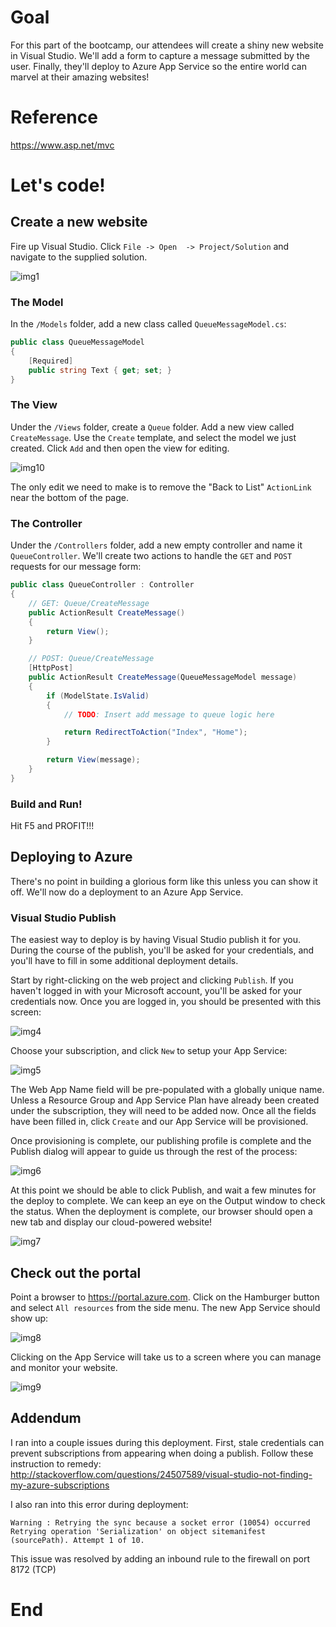 # Goal
For this part of the bootcamp, our attendees will create a shiny new website in Visual Studio. We'll add a form to capture a message submitted by the user. Finally, they'll deploy to Azure App Service so the entire world can marvel at their amazing websites!

# Reference
https://www.asp.net/mvc


# Let's code!
## Create a new website
Fire up Visual Studio. Click `File -> Open  -> Project/Solution` and navigate to the supplied solution.

![img1][img1]

### The Model

In the `/Models` folder, add a new class called `QueueMessageModel.cs`:

```cs
public class QueueMessageModel
{
	[Required]
	public string Text { get; set; }
}
```

### The View

Under the `/Views` folder, create a `Queue` folder. Add a new view called `CreateMessage`. Use the `Create` template, and select the model we just created. Click `Add` and then open the view for editing.

![img10][img10]

The only edit we need to make is to remove the "Back to List" `ActionLink` near the bottom of the page.

### The Controller

Under the `/Controllers` folder, add a new empty controller and name it `QueueController`. We'll create two actions to handle the `GET` and `POST` requests for our message form:

```cs
public class QueueController : Controller
{
    // GET: Queue/CreateMessage
    public ActionResult CreateMessage()
    {
        return View();
    }

    // POST: Queue/CreateMessage
    [HttpPost]
    public ActionResult CreateMessage(QueueMessageModel message)
    {
        if (ModelState.IsValid)
        {
            // TODO: Insert add message to queue logic here

            return RedirectToAction("Index", "Home");
        }

        return View(message);
    }
}
```
### Build and Run!

Hit F5 and PROFIT!!!

## Deploying to Azure

There's no point in building a glorious form like this unless you can show it off. We'll now do a deployment to an Azure App Service.

### Visual Studio Publish

The easiest way to deploy is by having Visual Studio publish it for you. During the course of the publish, you'll be asked for your credentials, and you'll have to fill in some additional deployment details.

Start by right-clicking on the web project and clicking `Publish`. If you haven't logged in with your Microsoft account, you'll be asked for your credentials now. Once you are logged in, you should be presented with this screen:

![img4][img4]

Choose your subscription, and click `New` to setup your App Service:

![img5][img5]

The Web App Name field will be pre-populated with a globally unique name. Unless a Resource Group and App Service Plan have already been created under the subscription, they will need to be added now. Once all the fields have been filled in, click `Create` and our App Service will be provisioned.

Once provisioning is complete, our publishing profile is complete and the Publish dialog will appear to guide us through the rest of the process:

![img6][img6]

At this point we should be able to click Publish, and wait a few minutes for the deploy to complete. We can keep an eye on the Output window to check the status. When the deployment is complete, our browser should open a new tab and display our cloud-powered website!

![img7][img7]

## Check out the portal

Point a browser to https://portal.azure.com. Click on the Hamburger button and select `All resources` from the side menu. The new App Service should show up:

![img8][img8]

Clicking on the App Service will take us to a screen where you can manage and monitor your website.

![img9][img9]

## Addendum

I ran into a couple issues during this deployment. First, stale credentials can prevent subscriptions from appearing when doing a publish. Follow these instruction to remedy: http://stackoverflow.com/questions/24507589/visual-studio-not-finding-my-azure-subscriptions

I also ran into this error during deployment:

```
Warning : Retrying the sync because a socket error (10054) occurred
Retrying operation 'Serialization' on object sitemanifest (sourcePath). Attempt 1 of 10.
```

This issue was resolved by adding an inbound rule to the firewall on port 8172 (TCP)

# End


[img1]: Media/img1.png "New Project"
[img4]: Media/img4.png "Create new App Service"
[img5]: Media/img5.png "Add App Service details"
[img6]: Media/img6.png "Publish website"
[img7]: Media/img7.png "Deployed website in browser"
[img8]: Media/img8.png "Azure Resources screen"
[img9]: Media/img9.png "Web app management screen"
[img10]: Media/img10.png "Add a view"
